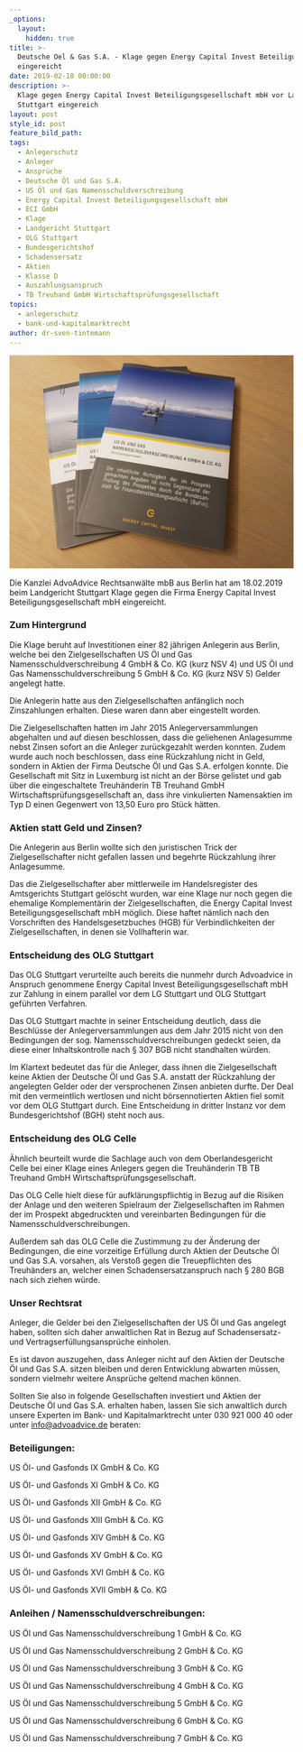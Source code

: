 ```yaml
---
_options:
  layout:
    hidden: true
title: >-
  Deutsche Oel & Gas S.A. - Klage gegen Energy Capital Invest Beteiligungs GmbH
  eingereicht
date: 2019-02-18 00:00:00
description: >-
  Klage gegen Energy Capital Invest Beteiligungsgesellschaft mbH vor Landgericht
  Stuttgart eingereich
layout: post
style_id: post
feature_bild_path:
tags:
  - Anlegerschutz
  - Anleger
  - Ansprüche
  - Deutsche Öl und Gas S.A.
  - US Öl und Gas Namensschuldverschreibung
  - Energy Capital Invest Beteiligungsgesellschaft mbH
  - ECI GmbH
  - Klage
  - Landgericht Stuttgart
  - OLG Stuttgart
  - Bundesgerichtshof
  - Schadensersatz
  - Aktien
  - Klasse D
  - Auszahlungsanspruch
  - TB Treuhand GmbH Wirtschaftsprüfungsgesellschaft
topics:
  - anlegerschutz
  - bank-und-kapitalmarktrecht
author: dr-sven-tintemann
---
```


![](/uploads/dogsa-prospekt-nsv-4.jpg)

Die Kanzlei AdvoAdvice Rechtsanwälte mbB aus Berlin hat am 18.02.2019 beim Landgericht Stuttgart Klage gegen die Firma Energy Capital Invest Beteiligungsgesellschaft mbH eingereicht.

### Zum Hintergrund

Die Klage beruht auf Investitionen einer 82 jährigen Anlegerin aus Berlin, welche bei den Zielgesellschaften US Öl und Gas Namensschuldverschreibung 4 GmbH & Co. KG (kurz NSV 4) und US Öl und Gas Namensschuldverschreibung 5 GmbH & Co. KG (kurz NSV 5) Gelder angelegt hatte.

Die Anlegerin hatte aus den Zielgesellschaften anfänglich noch Zinszahlungen erhalten. Diese waren dann aber eingestellt worden.

Die Zielgesellschaften hatten im Jahr 2015 Anlegerversammlungen abgehalten und auf diesen beschlossen, dass die geliehenen Anlagesumme nebst Zinsen sofort an die Anleger zurückgezahlt werden konnten. Zudem wurde auch noch beschlossen, dass eine Rückzahlung nicht in Geld, sondern in Aktien der Firma Deutsche Öl und Gas S.A. erfolgen konnte. Die Gesellschaft mit Sitz in Luxemburg ist nicht an der Börse gelistet und gab über die eingeschaltete Treuhänderin TB Treuhand GmbH Wirtschaftsprüfungsgesellschaft an, dass ihre vinkulierten Namensaktien im Typ D einen Gegenwert von 13,50 Euro pro Stück hätten.

### Aktien statt Geld und Zinsen?

Die Anlegerin aus Berlin wollte sich den juristischen Trick der Zielgesellschafter nicht gefallen lassen und begehrte Rückzahlung ihrer Anlagesumme.

Das die Zielgesellschafter aber mittlerweile im Handelsregister des Amtsgerichts Stuttgart gelöscht wurden, war eine Klage nur noch gegen die ehemalige Komplementärin der Zielgesellschaften, die Energy Capital Invest Beteiligungsgesellschaft mbH möglich. Diese haftet nämlich nach den Vorschriften des Handelsgesetzbuches (HGB) für Verbindlichkeiten der Zielgesellschaften, in denen sie Vollhafterin war.

### Entscheidung des OLG Stuttgart

Das OLG Stuttgart verurteilte auch bereits die nunmehr durch Advoadvice in Anspruch genommene Energy Capital Invest Beteiligungsgesellschaft mbH zur Zahlung in einem parallel vor dem LG Stuttgart und OLG Stuttgart geführten Verfahren.

Das OLG Stuttgart machte in seiner Entscheidung deutlich, dass die Beschlüsse der Anlegerversammlungen aus dem Jahr 2015 nicht von den Bedingungen der sog. Namensschuldverschreibungen gedeckt seien, da diese einer Inhaltskontrolle nach § 307 BGB nicht standhalten würden.

Im Klartext bedeutet das für die Anleger, dass ihnen die Zielgesellschaft keine Aktien der Deutsche Öl und Gas S.A. anstatt der Rückzahlung der angelegten Gelder oder der versprochenen Zinsen anbieten durfte. Der Deal mit den vermeintlich wertlosen und nicht börsennotierten Aktien fiel somit vor dem OLG Stuttgart durch. Eine Entscheidung in dritter Instanz vor dem Bundesgerichtshof (BGH) steht noch aus.

### Entscheidung des OLG Celle

Ähnlich beurteilt wurde die Sachlage auch von dem Oberlandesgericht Celle bei einer Klage eines Anlegers gegen die Treuhänderin TB TB Treuhand GmbH Wirtschaftsprüfungsgesellschaft.

Das OLG Celle hielt diese für aufklärungspflichtig in Bezug auf die Risiken der Anlage und den weiteren Spielraum der Zielgesellschaften im Rahmen der im Prospekt abgedruckten und vereinbarten Bedingungen für die Namensschuldverschreibungen.

Außerdem sah das OLG Celle die Zustimmung zu der Änderung der Bedingungen, die eine vorzeitige Erfüllung durch Aktien der Deutsche Öl und Gas S.A. vorsahen, als Verstoß gegen die Treuepflichten des Treuhänders an, welcher einen Schadensersatzanspruch nach § 280 BGB nach sich ziehen würde.

### Unser Rechtsrat

Anleger, die Gelder bei den Zielgesellschaften der US Öl und Gas angelegt haben, sollten sich daher anwaltlichen Rat in Bezug auf Schadensersatz- und Vertragserfüllungsansprüche einholen.

Es ist davon auszugehen, dass Anleger nicht auf den Aktien der Deutsche Öl und Gas S.A. sitzen bleiben und deren Entwicklung abwarten müssen, sondern vielmehr weitere Ansprüche geltend machen können.

Sollten Sie also in folgende Gesellschaften investiert und Aktien der Deutsche Öl und Gas S.A. erhalten haben, lassen Sie sich anwaltlich durch unsere Experten im Bank- und Kapitalmarktrecht unter 030 921 000 40 oder unter info@advoadvice.de beraten:

### Beteiligungen:

US Öl- und Gasfonds IX GmbH & Co. KG

US Öl- und Gasfonds XI GmbH & Co. KG

US Öl- und Gasfonds XII GmbH & Co. KG

US Öl- und Gasfonds XIII GmbH & Co. KG

US Öl- und Gasfonds XIV GmbH & Co. KG

US Öl- und Gasfonds XV GmbH & Co. KG

US Öl- und Gasfonds XVI GmbH & Co. KG

US Öl- und Gasfonds XVII GmbH & Co. KG

### Anleihen / Namensschuldverschreibungen:

US Öl und Gas Namensschuldverschreibung 1 GmbH & Co. KG

US Öl und Gas Namensschuldverschreibung 2 GmbH & Co. KG

US Öl und Gas Namensschuldverschreibung 3 GmbH & Co. KG

US Öl und Gas Namensschuldverschreibung 4 GmbH & Co. KG

US Öl und Gas Namensschuldverschreibung 5 GmbH & Co. KG

US Öl und Gas Namensschuldverschreibung 6 GmbH & Co. KG

US Öl und Gas Namensschuldverschreibung 7 GmbH & Co. KG